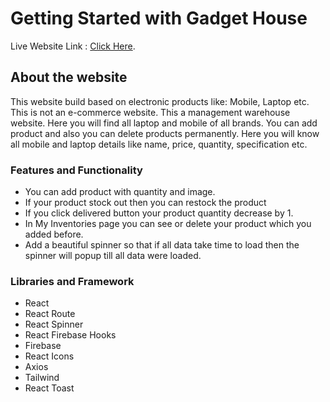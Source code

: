 # Getting Started with Gadget House

Live Website Link : [Click Here](https://laptop-warehouse-management.web.app/).

## About the website

This website build based on electronic products like: Mobile, Laptop etc. This is not an e-commerce website. This a management warehouse website. Here you will find all laptop and mobile of all brands. You can add product and also you can delete products permanently. Here you will know all mobile and laptop details like name, price, quantity, specification etc.

### Features and Functionality

- You can add product with quantity and image.
- If your product stock out then you can restock the product
- If you click delivered button your product quantity decrease by 1.
- In My Inventories page you can see or delete your product which you added before.
- Add a beautiful spinner so that if all data take time to load then the spinner will popup till all data were loaded.  

### Libraries and Framework

- React
- React Route
- React Spinner
- React Firebase Hooks
- Firebase
- React Icons
- Axios
- Tailwind
- React Toast




